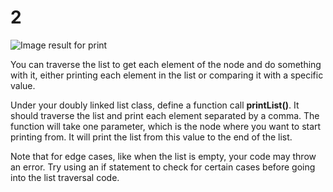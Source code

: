 # 2

![Image result for print](https://cardinalatwork.stanford.edu/sites/cardinalatwork/files/styles/9-col-banner/public/feb_2019_uhr_rwc_article_istock-952726174.png?itok=Eat42Coq)

You can traverse the list to get each element of the node and do something with it, either printing each element in the list or comparing it with a specific value.

Under your doubly linked list class, define a function call **printList\(\)**. It should traverse the list and print each element separated by a comma. The function will take one parameter, which is the node where you want to start printing from. It will print the list from this value to the end of the list.

Note that for edge cases, like when the list is empty, your code may throw an error. Try using an if statement to check for certain cases before going into the list traversal code.

